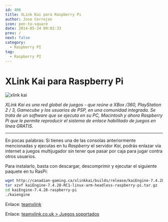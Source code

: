 ```yaml
---
id: 406
title: XLink Kai para Raspberry Pi
author: Jose Cerrejon
icon: pen-to-square
date: 2014-05-24 09:02:33
prev: /
next: false
category:
  - Raspberry PI
tag:
  - Raspberry PI
---
```


# XLink Kai para Raspberry Pi

![xlink kai](/images/2014/05/xlinkkai.png)

*XLink Kai es una red global de juegos - que reúne a XBox /360, PlayStation 2 / 3, Gamecube y los usuarios de PSP, en una comunidad integrada. Se trata de un software que se ejecuta en su PC, Macintosh y ahora Raspberry Pi que le permite reproducir el sistema de enlace habilitado de juegos en línea GRATIS.*

- - -
En pocas palabras: Si tienes una de las consolas anteriormente mencionadas y ejecutas en tu *Raspberry* el servidor *Kai*, podrás enlazar vía internet a juegos multijugador sin tener que pasar por caja para jugar contra otros usuarios.

Para instalarlo, basta con descargar, descomprimir y ejecutar el siguiente paquete en tu RasPi:

```bash
wget http://canadian-gaming.ca/xlinkkai/builds/release/kaiEngine-7.4.28-RC1-linux-arm-headless-raspberry-pi.tar.gz
tar xzvf kaiEngine-7.4.28-RC1-linux-arm-headless-raspberry-pi.tar.gz
cd kaiEngine-7.4.28-raspberry-pi
./kaiengine
```

Enlace: [teamxlink](http://es.teamxlink.co.uk/)

Enlace: [teamxlink.co.uk > Juegos soportados](http://www.teamxlink.co.uk/?go=games)